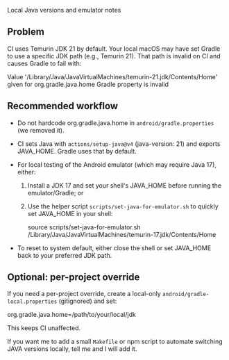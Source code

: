 Local Java versions and emulator notes

Problem
-------
CI uses Temurin JDK 21 by default. Your local macOS may have set Gradle to use a specific JDK path (e.g., Temurin 21). That path is invalid on CI and causes Gradle to fail with:

  Value '/Library/Java/JavaVirtualMachines/temurin-21.jdk/Contents/Home' given for org.gradle.java.home Gradle property is invalid

Recommended workflow
--------------------
- Do not hardcode org.gradle.java.home in `android/gradle.properties` (we removed it).
- CI sets Java with `actions/setup-java@v4` (java-version: 21) and exports JAVA_HOME. Gradle uses that by default.
- For local testing of the Android emulator (which may require Java 17), either:
  1) Install a JDK 17 and set your shell's JAVA_HOME before running the emulator/Gradle; or
  2) Use the helper script `scripts/set-java-for-emulator.sh` to quickly set JAVA_HOME in your shell:

     source scripts/set-java-for-emulator.sh /Library/Java/JavaVirtualMachines/temurin-17.jdk/Contents/Home

- To reset to system default, either close the shell or set JAVA_HOME back to your preferred JDK path.

Optional: per-project override
-----------------------------
If you need a per-project override, create a local-only `android/gradle-local.properties` (gitignored) and set:

  org.gradle.java.home=/path/to/your/local/jdk

This keeps CI unaffected.

If you want me to add a small `Makefile` or npm script to automate switching JAVA versions locally, tell me and I will add it.
